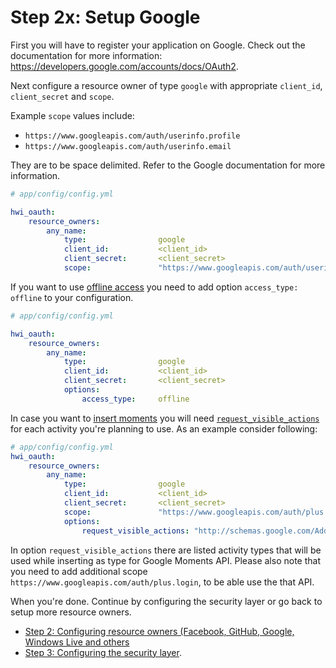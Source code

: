 Step 2x: Setup Google
=====================
First you will have to register your application on Google. Check out the
documentation for more information: https://developers.google.com/accounts/docs/OAuth2.

Next configure a resource owner of type `google` with appropriate
`client_id`, `client_secret` and `scope`.

Example `scope` values include:
* `https://www.googleapis.com/auth/userinfo.profile`
* `https://www.googleapis.com/auth/userinfo.email`

They are to be space delimited. Refer to the Google documentation for more information.

```yaml
# app/config/config.yml

hwi_oauth:
    resource_owners:
        any_name:
            type:                google
            client_id:           <client_id>
            client_secret:       <client_secret>
            scope:               "https://www.googleapis.com/auth/userinfo.email https://www.googleapis.com/auth/userinfo.profile"
```

If you want to use [offline access](https://developers.google.com/accounts/docs/OAuth2WebServer#offline) you need to add option
`access_type: offline` to your configuration.

```yaml
# app/config/config.yml

hwi_oauth:
    resource_owners:
        any_name:
            type:                google
            client_id:           <client_id>
            client_secret:       <client_secret>
            options:
                access_type:     offline
```

In case you want to [insert moments](https://developers.google.com/+/api/latest/moments/insert) you will need [`request_visible_actions`](https://developers.google.com/+/web/app-activities/#writing_an_app_activity_using_the_google_apis_client_libraries)
for each activity you're planning to use.
As an example consider following:
```yaml
# app/config/config.yml
hwi_oauth:
    resource_owners:
        any_name:
            type:                google
            client_id:           <client_id>
            client_secret:       <client_secret>
            scope:               "https://www.googleapis.com/auth/plus.login"
            options:
                request_visible_actions: "http://schemas.google.com/AddActivity http://schemas.google.com/CommentActivity"
```

In option `request_visible_actions` there are listed activity types that will be used while inserting as type for Google Moments API.
Please also note that you need to add additional scope `https://www.googleapis.com/auth/plus.login`, to be able use the that API.

When you're done. Continue by configuring the security layer or go back to
setup more resource owners.

- [Step 2: Configuring resource owners (Facebook, GitHub, Google, Windows Live and others](2-configuring_resource_owners.md)
- [Step 3: Configuring the security layer](3-configuring_the_security_layer.md).
